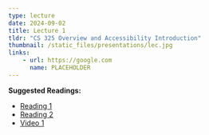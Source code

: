 ```yaml
---
type: lecture
date: 2024-09-02
title: Lecture 1
tldr: "CS 325 Overview and Accessibility Introduction"
thumbnail: /static_files/presentations/lec.jpg
links: 
    - url: https://google.com
      name: PLACEHOLDER
---
```

**Suggested Readings:**
- [Reading 1](https://drive.google.com/file/d/1J5NFEEdBoOQAFsf5oErxrpQC6IxPrbqr/view?usp=sharing)
- [Reading 2](https://drive.google.com/file/d/15-lbsb-YTrKjxKTuzv0x5zhuBpM8qgpq/view?usp=sharing)
- [Video 1](https://www.youtube.com/watch?v=g2m97gPI70I)
